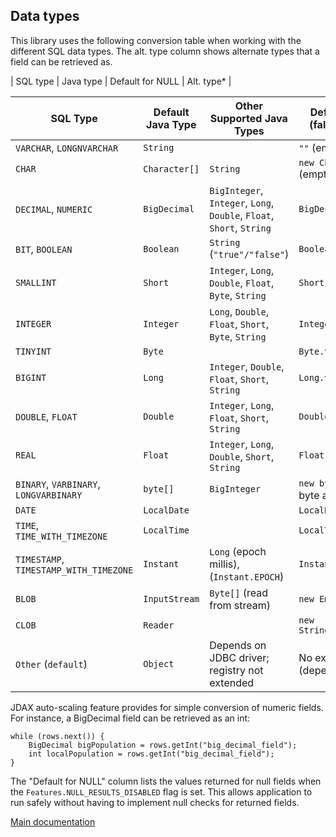 ## Data types

This library uses the following conversion table when working with the different SQL data types.
The alt. type column shows alternate types that a field can be retrieved as.

| SQL type | Java type | Default for NULL | Alt. type* |


| SQL Type                            | Default Java Type | Other Supported Java Types                                    | Default for Null (fallback value)   |
|-------------------------------------|-----------|-----------------------------------------------------------------------|-------------------------------------|
| `VARCHAR`, `LONGNVARCHAR`           | `String`  |                                                                       | `""` (empty string)                 |
| `CHAR`                              | `Character[]` | `String`                                                          | `new Character[0]` (empty char array) |
| `DECIMAL`, `NUMERIC`                | `BigDecimal` | `BigInteger`, `Integer`, `Long`, `Double`, `Float`, `Short`, `String` | `BigDecimal.ZERO`                |
| `BIT`, `BOOLEAN`                    | `Boolean` | `String` (`"true"/"false"`)                                           | `Boolean.FALSE`                     |
| `SMALLINT`                          | `Short`   | `Integer`, `Long`, `Double`, `Float`, `Byte`, `String`                | `Short.valueOf(0)`                  |
| `INTEGER`                           | `Integer` | `Long`, `Double`, `Float`, `Short`, `Byte`, `String`                  | `Integer.valueOf(0)`                |
| `TINYINT`                           | `Byte`    |                                                                       | `Byte.valueOf(0)`                   |
| `BIGINT`                            | `Long`    | `Integer`, `Double`, `Float`, `Short`, `String`                       | `Long.valueOf(0)`                   |
| `DOUBLE`, `FLOAT`                   | `Double`  | `Integer`, `Long`, `Float`, `Short`, `String`                         | `Double.valueOf(0.0)`               |
| `REAL`                              | `Float`   | `Integer`, `Long`, `Double`, `Short`, `String`                        | `Float.valueOf(0.0)`                |
| `BINARY`, `VARBINARY`, `LONGVARBINARY` | `byte[]`  | `BigInteger`                                                       | `new byte[0]` (empty byte array)    |
| `DATE`                              | `LocalDate` |                                                                     | `LocalDate.EPOCH`                   |
| `TIME`, `TIME_WITH_TIMEZONE`        | `LocalTime` |                                                                     | `LocalTime.MIDNIGHT`                |
| `TIMESTAMP`, `TIMESTAMP_WITH_TIMEZONE` | `Instant` | `Long` (epoch millis),  (`Instant.EPOCH`)                          | `Instant.EPOCH`                     |
| `BLOB`                              | `InputStream` | `Byte[]` (read from stream)                                       | `new EmptyStream()`                 |
| `CLOB`                              | `Reader`  |                                                                       | `new StringReader("")`              |
| `Other` (`default`)                 | `Object`  | Depends on JDBC driver; registry not extended                         | No explicit default (depends on type) |

JDAX auto-scaling feature provides for simple conversion of numeric fields. For instance,
a BigDecimal field can be retrieved as an int:

    while (rows.next()) {
        BigDecimal bigPopulation = rows.getInt("big_decimal_field");
        int localPopulation = rows.getInt("big_decimal_field");
    }

The "Default for NULL" column lists the values returned for null fields when the `Features.NULL_RESULTS_DISABLED` flag is set.
This allows application to run safely without having to implement null checks for returned fields.

[Main documentation](../README.md)
